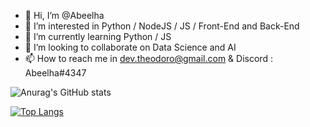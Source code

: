 - 👋 Hi, I’m @Abeelha
- 👀 I’m interested in Python / NodeJS / JS / Front-End and Back-End
- 🌱 I’m currently learning Python / JS
- 💞️ I’m looking to collaborate on Data Science and AI
- 📫 How to reach me in dev.theodoro@gmail.com  &  Discord : Abeelha#4347

<!---
Abeelha/Abeelha is a ✨ special ✨ repository because its `README.md` (this file) appears on your GitHub profile.
You can click the Preview link to take a look at your changes.
--->
![Anurag's GitHub stats](https://github-readme-stats.vercel.app/api?username=Abeelha&show_icons=true&theme=vision-friendly-dark)

[![Top Langs](https://github-readme-stats.vercel.app/api/top-langs/?username=Abeelha&theme=vision-friendly-dark)](https://github.com/anuraghazra/github-readme-stats)



